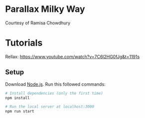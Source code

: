 # Parallax Milky Way
Courtesy of Ramisa Chowdhury

# Tutorials
Rellax: https://www.youtube.com/watch?v=7C6l2HG0fJg&t=1191s

## Setup
Download [Node.js](https://nodejs.org/en/download/).
Run this followed commands:

``` bash
# Install dependencies (only the first time)
npm install

# Run the local server at localhost:3000
npm run start
```

